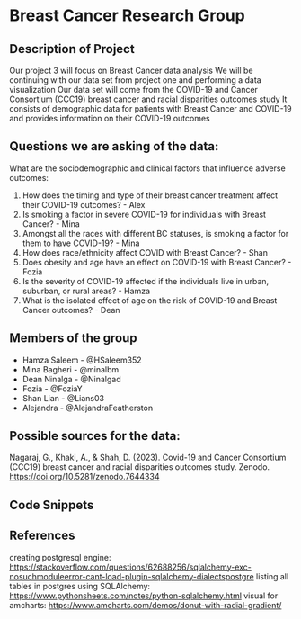 # Breast Cancer Research Group

## Description of Project
Our project 3 will focus on Breast Cancer data analysis
We will be continuing with our data set from project one and performing a data visualization
Our data set will come from the COVID-19 and Cancer Consortium (CCC19) breast cancer and racial disparities outcomes study
It consists of demographic data for patients with Breast Cancer and COVID-19 and provides information on their COVID-19 outcomes


## Questions we are asking of the data:

What are the sociodemographic and clinical factors that influence adverse outcomes: 
1. How does the timing and type of their breast cancer treatment affect their COVID-19 outcomes? - Alex
2. Is smoking a factor in severe COVID-19 for individuals with Breast Cancer? - Mina
3. Amongst all the races with different BC statuses, is smoking a factor for them to have COVID-19? - Mina
4. How does race/ethnicity affect COVID with Breast Cancer? - Shan
5. Does obesity and age have an effect on COVID-19 with Breast Cancer? - Fozia
6. Is the severity of COVID-19 affected if the individuals live in urban, suburban, or rural areas? - Hamza
7. What is the isolated effect of age on the risk of COVID-19 and Breast Cancer outcomes? - Dean

## Members of the group
- Hamza Saleem - @HSaleem352
- Mina Bagheri - @minalbm
- Dean Ninalga - @Ninalgad 
- Fozia - @FoziaY
- Shan Lian - @Lians03
- Alejandra - @AlejandraFeatherston

## Possible sources for the data:
Nagaraj, G., Khaki, A., & Shah, D. (2023). Covid-19 and Cancer Consortium (CCC19) breast cancer and racial disparities outcomes study. Zenodo. https://doi.org/10.5281/zenodo.7644334


## Code Snippets


## References
creating postgresql engine: https://stackoverflow.com/questions/62688256/sqlalchemy-exc-nosuchmoduleerror-cant-load-plugin-sqlalchemy-dialectspostgre
listing all tables in postgres using SQLAlchemy: https://www.pythonsheets.com/notes/python-sqlalchemy.html
visual for amcharts: https://www.amcharts.com/demos/donut-with-radial-gradient/














